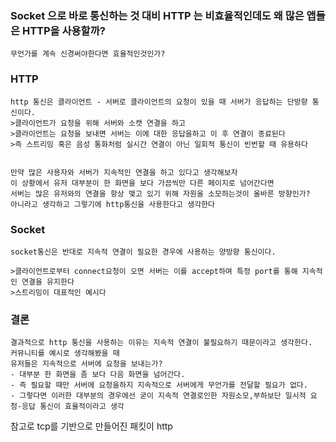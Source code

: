 ### Socket 으로 바로 통신하는 것 대비 HTTP 는 비효율적인데도 왜 많은 앱들은 HTTP을 사용할까?
```
무언가를 계속 신경써야한다면 효율적인것인가?
```

### HTTP
```
http 통신은 클라이언트 - 서버로 클라이언트의 요청이 있을 때 서버가 응답하는 단방향 통신이다.
>클라이언트가 요청을 위해 서버와 소캣 연결을 하고
>클라이언트는 요청을 보내면 서버는 이에 대한 응답을하고 이 후 연결이 종료된다
>즉 스트리밍 혹은 음성 통화처럼 실시간 연결이 아닌 일회적 통신이 빈번할 때 유용하다


만약 많은 사용자와 서버가 지속적인 연결을 하고 있다고 생각해보자
이 상황에서 유저 대부분이 한 화면을 보다 가끔씩만 다른 페이지로 넘어간다면
서버는 많은 유저와의 연결을 항상 맺고 있기 위해 자원을 소모하는것이 올바른 방향인가?
아니라고 생각하고 그렇기에 http통신을 사용한다고 생각한다
```

### Socket
```
socket통신은 반대로 지속적 연결이 필요한 경우에 사용하는 양방향 통신이다.

>클라이언트로부터 connect요청이 오면 서버는 이를 accept하여 특정 port를 통해 지속적인 연결을 유지한다
>스트리밍이 대표적인 예시다

```

### 결론
```
결과적으로 http 통신을 사용하는 이유는 지속적 연결이 불필요하기 때문이라고 생각한다.
커뮤니티를 예시로 생각해봤을 때 
유저들은 지속적으로 서버에 요청을 보내는가?
- 대부분 한 화면을 좀 보다 다음 화면을 넘어간다.
- 즉 필요할 때만 서버에 요청을하지 지속적으로 서버에게 무언가를 전달할 필요가 없다.
- 그렇다면 이러한 대부분의 경우에선 굳이 지속적 연결로인한 자원소모,부하보단 일시적 요청-응답 통신이 효율적이라고 생각
```

참고로 tcp를 기반으로 만들어진 패킷이 http
